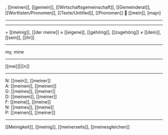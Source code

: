 , [[meinen]], [[gemein]], [[Wirtschaftsgemeinschaft]], [[Gemeinderat]], [[Wortlisten/Pronomen]], [[Texte/Untitled]], [[Pronomen]]
🤲 [[mein]], [maɪ̯n]

---


---
= [[meinig]], [[der meine]]
≈ [[eigene]], [[gehörig]], [[zugehörig]]
≠ [[dein]], [[sein]], [[ihr]]

---
my, mine

---
[[mei]]|[[n]]

---
N: [[mein]], [[meiner]]  
A: [[meinen]], [[meinen]]  
G: [[meines]], [[meiner]]  
D: [[meinem]], [[meiner]]  
F: [[meine]], [[meine]]  
N: [[meines]], [[meine]]  
P: [[meinen]], [[meiner]]  

---
[[Meinigkeit]], [[meinig]], [[meinerseits]], [[meinesgleichen]]